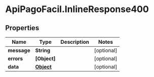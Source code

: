# ApiPagoFacil.InlineResponse400

## Properties

Name | Type | Description | Notes
------------ | ------------- | ------------- | -------------
**message** | **String** |  | [optional] 
**errors** | **[Object]** |  | [optional] 
**data** | [**Object**](.md) |  | [optional] 


